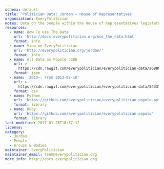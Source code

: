 ```yaml
---
schema: default
title: 'Politician Data: Jordan — House of Representatives'
organization: EveryPolitician
notes: Data on the people within the House of Representatives legislature of Jordan.
resources:
  - name: How To Use The Data
    url: 'http://docs.everypolitician.org/use_the_data.html'
    format: info
  - name: View on EveryPolitician
    url: 'http://everypolitician.org/jordan/'
    format: info
  - name: All Data as Popolo JSON
    url: >-
      https://cdn.rawgit.com/everypolitician/everypolitician-data/a688941299959493f94cc2bac6cc403dddeb6525/data/Jordan/House_of_Representatives/ep-popolo-v1.0.json
    format: json
  - name: '2013–: From 2013-02-10'
    url: >-
      https://cdn.rawgit.com/everypolitician/everypolitician-data/54337cda7c455908954f39d1f7662d113c0a15b8/data/Jordan/House_of_Representatives/term-2013.csv
    format: csv
  - name: Python
    url: 'https://github.com/everypolitician/everypolitician-popolo-python'
    format: library
  - name: Ruby
    url: 'https://github.com/everypolitician/everypolitician-popolo'
    format: library
last_modified: 2017-01-25T10:37:12
license: ''
category:
  - Jordan
  - People
  - Groups & Bodies
maintainer: EveryPolitician
maintainer_email: team@everypolitician.org
more_info: http://docs.everypolitician.org
---
```

